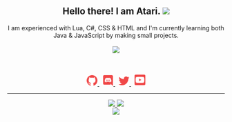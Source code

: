 <h2 align="center">
    Hello there! I am <strong>Atari</strong>. <img src="https://raw.githubusercontent.com/MartinHeinz/MartinHeinz/master/wave.gif" width="30px">
</h2>
<p align="center">
    I am experienced with Lua, C#, CSS & HTML and I'm currently learning both Java & JavaScript by making small projects.
<br>
<br>
<a href="https://github.com/atari-1337/">
        <img src="https://komarev.com/ghpvc/?username=atari-1337&color=red" />
  </a> 
</p>
&nbsp;
<p align="center">
    <a href="https://github.com/atari-1337/">
        <img src="./assets/icons/other/github-solid.svg/" width="25px" />
    </a>
    &nbsp;
    <a href="https://discord.com/users/615158274823684146">
        <img src="./assets/icons/other/discord-solid.svg/" width="25px" />
    </a>
    &nbsp;
    <a href="https://twitter.com/realravenx/">
        <img src="./assets/icons/other/twitter-solid.svg/" width="25px" />
    </a>
    &nbsp;
    <a href="https://www.youtube.com/channel/UCBMRlppVfrEzAd0z_WhO7Cw">
        <img src="./assets/icons/other/youtube-solid.svg/" width="25px" />
    </a>
    
</p>
<hr/>
<p align="center">
    <a href="https://github.com/atari-1337/">
        <img src="https://github-readme-streak-stats.herokuapp.com?user=atari-1337&hide_border=true&background=0D1117&currStreakLabel=FFFFFF&sideLabels=FFFFFF&currStreakNum=FFFFFF&dates=FFFFFF&sideNums=FFFFFF&fire=f04848&ring=f04848&stroke=FFFFFFFF)](https://git.io/streak-stats" />
  </a> 
  <a href="https://github.com/atari-1337/">
        <img src="https://github-readme-stats.vercel.app/api?username=atari-1337&show_icons=true&theme=gruvbox" />
  </a> 
<br>
<a href="https://github.com/atari-1337/">
        <img src="https://github-readme-stats.vercel.app/api/top-langs/?username=atari-1337&theme=gruvbox&langs_count=8&layout=compact" />
  </a> 
<br>
</p>

